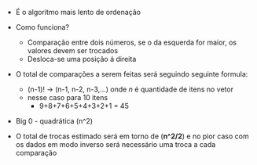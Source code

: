 - É o algoritmo mais lento de ordenação
- Como funciona?
	- Comparação entre dois números, se o da esquerda for maior, os valores devem ser trocados
	- Desloca-se uma posição á direita
- O total de comparações a serem feitas será seguindo seguinte formula:
	- (n-1)! -> (n-1, n-2, n-3,...) onde _n_ é quantidade de itens no vetor
	- nesse caso para 10 itens
		- 9+8+7+6+5+4+3+2+1 = 45
- Big 0 - quadrática (n^2)

- O total de trocas estimado será em torno de (__n^2/2__) e no pior caso com os dados em modo inverso será necessário uma troca a cada comparação